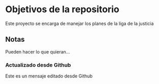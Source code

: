 # Objetivos de la repositorio

Este proyecto se encarga de manejar los planes de la liga de la justicia


## Notas
Pueden hacer lo que quieran...



### Actualizado desde Github

Este es un mensaje editado desde Github
